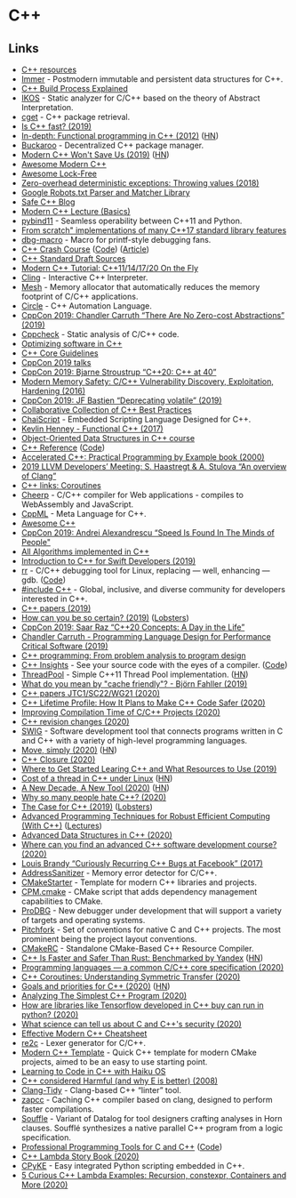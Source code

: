 # C++

## Links

* [C++ resources](https://github.com/MattPD/cpplinks)
* [Immer](https://github.com/arximboldi/immer) - Postmodern immutable and persistent data structures for C++.
* [C++ Build Process Explained](https://github.com/green7ea/cpp-compilation)
* [IKOS](https://github.com/NASA-SW-VnV/ikos) - Static analyzer for C/C++ based on the theory of Abstract Interpretation.
* [cget](https://github.com/pfultz2/cget) - C++ package retrieval.
* [Is C++ fast? \(2019\)](https://zeuxcg.org/2019/01/17/is-c-fast/)
* [In-depth: Functional programming in C++ \(2012\)](http://www.gamasutra.com/view/news/169296/Indepth_Functional_programming_in_C.php) \([HN](https://news.ycombinator.com/item?id=18968101)\)
* [Buckaroo](https://github.com/LoopPerfect/buckaroo) - Decentralized C++ package manager.
* [Modern C++ Won't Save Us \(2019\)](https://alexgaynor.net/2019/apr/21/modern-c++-wont-save-us/) \([HN](https://news.ycombinator.com/item?id=19723066)\)
* [Awesome Modern C++](https://github.com/rigtorp/awesome-modern-cpp)
* [Awesome Lock-Free](https://github.com/rigtorp/awesome-lockfree)
* [Zero-overhead deterministic exceptions: Throwing values \(2018\)](http://open-std.org/JTC1/SC22/WG21/docs/papers/2018/p0709r0.pdf)
* [Google Robots.txt Parser and Matcher Library](https://github.com/google/robotstxt)
* [Safe C++ Blog](https://blog.safecpp.com/)
* [Modern C++ Lecture \(Basics\)](https://github.com/PeterSommerlad/CPlusPlusLecture)
* [pybind11](https://github.com/pybind/pybind11) - Seamless operability between C++11 and Python.
* [From scratch" implementations of many C++17 standard library features](https://github.com/Quuxplusone/from-scratch)
* [dbg-macro](https://github.com/sharkdp/dbg-macro) - Macro for printf-style debugging fans.
* [C++ Crash Course](https://ccc.codes/) \([Code](https://github.com/JLospinoso/ccc)\) \([Article](https://lospi.net/c/c++/programming/developing/software/2019/07/28/cpp-crash-course.html)\)
* [C++ Standard Draft Sources](https://github.com/cplusplus/draft)
* [Modern C++ Tutorial: C++11/14/17/20 On the Fly](https://changkun.de/modern-cpp/en-us/00-preface/)
* [Cling](https://github.com/root-project/cling) - Interactive C++ Interpreter.
* [Mesh](https://github.com/plasma-umass/Mesh) - Memory allocator that automatically reduces the memory footprint of C/C++ applications.
* [Circle](https://github.com/seanbaxter/circle) - C++ Automation Language.
* [CppCon 2019: Chandler Carruth “There Are No Zero-cost Abstractions” \(2019\)](https://www.youtube.com/watch?v=rHIkrotSwcc)
* [Cppcheck](https://github.com/danmar/cppcheck) - Static analysis of C/C++ code.
* [Optimizing software in C++](https://www.agner.org/optimize/optimizing_cpp.pdf)
* [C++ Core Guidelines](https://isocpp.github.io/CppCoreGuidelines/CppCoreGuidelines)
* [CppCon 2019 talks](https://www.youtube.com/playlist?list=PLHTh1InhhwT6KhvViwRiTR7I5s09dLCSw)
* [CppCon 2019: Bjarne Stroustrup “C++20: C++ at 40”](https://www.youtube.com/watch?v=u_ij0YNkFUs&list=PLHTh1InhhwT6KhvViwRiTR7I5s09dLCSw&index=2&t=0s)
* [Modern Memory Safety: C/C++ Vulnerability Discovery, Exploitation, Hardening \(2016\)](https://github.com/struct/mms/blob/master/Modern_Memory_Safety_In_C_CPP.pdf)
* [CppCon 2019: JF Bastien “Deprecating volatile” \(2019\)](https://www.youtube.com/watch?v=KJW_DLaVXIY)
* [Collaborative Collection of C++ Best Practices](https://lefticus.gitbooks.io/cpp-best-practices/content/)
* [ChaiScript](https://github.com/ChaiScript/ChaiScript) - Embedded Scripting Language Designed for C++.
* [Kevlin Henney - Functional C++ \(2017\)](https://www.youtube.com/watch?v=CIg6eyJv4dk)
* [Object-Oriented Data Structures in C++ course](https://www.coursera.org/learn/cs-fundamentals-1/?authMode=login)
* [C++ Reference](https://en.cppreference.com/w/) \([Code](https://github.com/p12tic/cppreference-doc)\)
* [Accelerated C++: Practical Programming by Example book \(2000\)](http://libertar.io/lab/wp-content/uploads/2017/03/Andrew-Koening-and-Barbara-E.-Moo-Accelerated-C-.pdf)
* [2019 LLVM Developers’ Meeting: S. Haastregt & A. Stulova “An overview of Clang”](https://www.youtube.com/watch?v=5kkMpJpIGYU)
* [C++ links: Coroutines](https://gist.github.com/MattPD/9b55db49537a90545a90447392ad3aeb)
* [Cheerp](https://github.com/leaningtech/cheerp-meta) - C/C++ compiler for Web applications - compiles to WebAssembly and JavaScript.
* [CppML](https://github.com/ZigaSajovic/CppML) - Meta Language for C++.
* [Awesome C++](https://github.com/fffaraz/awesome-cpp)
* [CppCon 2019: Andrei Alexandrescu “Speed Is Found In The Minds of People"](https://www.youtube.com/watch?v=FJJTYQYB1JQ)
* [All Algorithms implemented in C++](https://github.com/TheAlgorithms/C-Plus-Plus)
* [Introduction to C++ for Swift Developers \(2019\)](https://pspdfkit.com/blog/2019/intro-cpp-swift-developers/)
* [rr](https://rr-project.org/) - C/C++ debugging tool for Linux, replacing — well, enhancing — gdb. \([Code](https://github.com/mozilla/rr)\)
* [\#include C++](https://www.includecpp.org/) - Global, inclusive, and diverse community for developers interested in C++.
* [C++ papers \(2019\)](http://www.open-std.org/jtc1/sc22/wg21/docs/papers/2019/#mailing2019-11)
* [How can you be so certain? \(2019\)](http://www.open-std.org/jtc1/sc22/wg21/docs/papers/2019/p1962r0.pdf) \([Lobsters](https://lobste.rs/s/hvczkz/how_can_you_be_so_certain)\)
* [CppCon 2019: Saar Raz “C++20 Concepts: A Day in the Life”](https://www.youtube.com/watch?v=qawSiMIXtE4)
* [Chandler Carruth - Programming Language Design for Performance Critical Software \(2019\)](https://www.youtube.com/watch?v=_prA_EmoBe4)
* [C++ programming: From problem analysis to program design](http://index-of.co.uk/Programming/C++%20Programming%20From%20Problem%20Analysis%20to%20Program%20Design%20-%20D.%20S.%20Malik%20-%202011.pdf)
* [C++ Insights](https://cppinsights.io/) - See your source code with the eyes of a compiler. \([Code](https://github.com/andreasfertig/cppinsights)\)
* [ThreadPool](https://github.com/progschj/ThreadPool) - Simple C++11 Thread Pool implementation. \([HN](https://news.ycombinator.com/item?id=22001711)\)
* [What do you mean by "cache friendly"? - Björn Fahller \(2019\)](https://www.youtube.com/watch?v=Fzbotzi1gYs)
* [C++ papers JTC1/SC22/WG21 \(2020\)](http://www.open-std.org/jtc1/sc22/wg21/docs/papers/2020/)
* [C++ Lifetime Profile: How It Plans to Make C++ Code Safer \(2020\)](https://pspdfkit.com/blog/2020/the-cpp-lifetime-profile/)
* [Improving Compilation Time of C/C++ Projects \(2020\)](https://interrupt.memfault.com/blog/improving-compilation-times-c-cpp-projects)
* [C++ revision changes \(2020\)](https://www.reddit.com/r/cpp/comments/f47x4o/202002_prague_iso_c_committee_trip_report_c20_is/)
* [SWIG](https://github.com/swig/swig) - Software development tool that connects programs written in C and C++ with a variety of high-level programming languages.
* [Move, simply \(2020\)](https://herbsutter.com/2020/02/17/move-simply/) \([HN](https://news.ycombinator.com/item?id=22349302)\)
* [C++ Closure \(2020\)](https://leimao.github.io/blog/CPP-Closure/)
* [Where to Get Started Learing C++ and What Resources to Use \(2019\)](https://shafik.github.io/c++/learning/2019/09/05/getting_started_learning_cpp.html)
* [Cost of a thread in C++ under Linux](https://lemire.me/blog/2020/01/30/cost-of-a-thread-in-c-under-linux/) \([HN](https://news.ycombinator.com/item?id=22456642)\)
* [A New Decade, A New Tool \(2020\)](https://vector-of-bool.github.io/2020/01/06/new-decade.html) \([HN](https://news.ycombinator.com/item?id=22578755)\)
* [Why so many people hate C++? \(2020\)](https://www.reddit.com/r/cpp/comments/fm5h6r/why_so_many_people_hate_c/)
* [The Case for C++ \(2019\)](https://itnext.io/the-case-for-c-4122a5b47130) \([Lobsters](https://lobste.rs/s/oqcyvr/case_for_c)\)
* [Advanced Programming Techniques for Robust Efficient Computing \(With C++\)](https://www.ece.uvic.ca/~frodo/courses/cpp/) \([Lectures](https://www.ece.uvic.ca/~frodo/cppbook/#2019_05_seng475_videos)\)
* [Advanced Data Structures in C++ \(2020\)](https://eecs.wsu.edu/~aofallon/cpts223/schedule.htm)
* [Where can you find an advanced C++ software development course? \(2020\)](https://www.reddit.com/r/cpp/comments/fsqxve/where_can_you_find_an_advanced_c_software/)
* [Louis Brandy “Curiously Recurring C++ Bugs at Facebook” \(2017\)](https://www.youtube.com/watch?v=lkgszkPnV8g)
* [AddressSanitizer](https://github.com/google/sanitizers/wiki/AddressSanitizer) - Memory error detector for C/C++.
* [CMakeStarter](https://github.com/TheLartians/CPPStarter) - Template for modern C++ libraries and projects.
* [CPM.cmake](https://github.com/TheLartians/CPM.cmake) - CMake script that adds dependency management capabilities to CMake.
* [ProDBG](https://github.com/emoon/ProDBG) - New debugger under development that will support a variety of targets and operating systems.
* [Pitchfork](https://github.com/vector-of-bool/pitchfork) - Set of conventions for native C and C++ projects. The most prominent being the project layout conventions.
* [CMakeRC](https://github.com/vector-of-bool/cmrc) - Standalone CMake-Based C++ Resource Compiler.
* [C++ Is Faster and Safer Than Rust: Benchmarked by Yandex](https://www.viva64.com/en/b/0733/) \([HN](https://news.ycombinator.com/item?id=23134688)\)
* [Programming languages — a common C/C++ core specification \(2020\)](http://www.open-std.org/jtc1/sc22/wg14/www/docs/n2494.pdf)
* [C++ Coroutines: Understanding Symmetric Transfer \(2020\)](https://lewissbaker.github.io/2020/05/11/understanding_symmetric_transfer)
* [Goals and priorities for C++ \(2020\)](http://www.open-std.org/jtc1/sc22/wg21/docs/papers/2020/p2137r0.html) \([HN](https://news.ycombinator.com/item?id=23256901)\)
* [Analyzing The Simplest C++ Program \(2020\)](https://oneraynyday.github.io/dev/2020/05/03/Analyzing-The-Simplest-C++-Program/)
* [How are libraries like Tensorflow developed in C++ buy can run in python? \(2020\)](https://www.reddit.com/r/cpp/comments/gp8gl4/how_are_libraries_like_tensorflow_developed_in_c/)
* [What science can tell us about C and C++'s security \(2020\)](https://alexgaynor.net/2020/may/27/science-on-memory-unsafety-and-security/)
* [Effective Modern C++ Cheatsheet](https://github.com/muqsitnawaz/modern-cpp-cheatsheet)
* [re2c](https://github.com/skvadrik/re2c) - Lexer generator for C/C++.
* [Modern C++ Template](https://github.com/filipdutescu/modern-cpp-template) - Quick C++ template for modern CMake projects, aimed to be an easy to use starting point.
* [Learning to Code in C++ with Haiku OS](https://www.haiku-os.org/development/)
* [C++ considered Harmful \(and why E is better\) \(2008\)](http://cshandley.co.uk/CppConsideredHarmful.html)
* [Clang-Tidy](https://clang.llvm.org/extra/clang-tidy/) - Clang-based C++ “linter” tool.
* [zapcc](https://github.com/yrnkrn/zapcc) - Caching C++ compiler based on clang, designed to perform faster compilations.
* [Souffle](https://github.com/souffle-lang/souffle) - Variant of Datalog for tool designers crafting analyses in Horn clauses. Soufflé synthesizes a native parallel C++ program from a logic specification.
* [Professional Programming Tools for C and C++](https://antongerdelan.net/pro_programming_tools_book/) \([Code](https://github.com/capnramses/pro_programming_tools_c_cpp)\)
* [C++ Lambda Story Book \(2020\)](https://www.bfilipek.com/2020/06/lambdastory.html)
* [CPyKE](https://github.com/tbennun/cpyke) - Easy integrated Python scripting embedded in C++.
* [5 Curious C++ Lambda Examples: Recursion, constexpr, Containers and More \(2020\)](https://www.bfilipek.com/2020/07/lambdas5ex.html)

